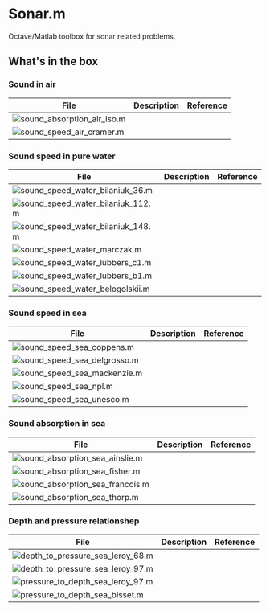 # Sonar.m

Octave/Matlab toolbox for sonar related problems.

## What's in the box

### Sound in air
File | Description | Reference
--- | --- | ---
![sound_absorption_air_iso.m](toolbox/sound_absorption/sound_absorption_air_iso.m) | |
![sound_speed_air_cramer.m](toolbox/sound_speed/sound_speed_air_cramer.m) | |

### Sound speed in pure water
File | Description | Reference
--- | --- | --- 
![sound_speed_water_bilaniuk_36.m](toolbox/sound_speed/sound_speed_water_bilaniuk_36.m)  | |
![sound_speed_water_bilaniuk_112.m](toolbox/sound_speed/sound_speed_water_bilaniuk_112.m)  | |
![sound_speed_water_bilaniuk_148.m](toolbox/sound_speed/sound_speed_water_bilaniuk_148.m)  | |
![sound_speed_water_marczak.m](toolbox/sound_speed/sound_speed_water_marczak.m)  | |
![sound_speed_water_lubbers_c1.m](toolbox/sound_speed/sound_speed_water_lubbers_c1.m)  | |
![sound_speed_water_lubbers_b1.m](toolbox/sound_speed/sound_speed_water_lubbers_b1.m)  | |
![sound_speed_water_belogolskii.m](toolbox/sound_speed/sound_speed_water_belogolskii.m)  | |

### Sound speed in sea
File | Description | Reference
--- | --- | ---
![sound_speed_sea_coppens.m](toolbox/sound_speed/sound_speed_sea_coppens.m) | |
![sound_speed_sea_delgrosso.m](toolbox/sound_speed/sound_speed_sea_delgrosso.m) | |
![sound_speed_sea_mackenzie.m](toolbox/sound_speed/sound_speed_sea_mackenzie.m) | |
![sound_speed_sea_npl.m](toolbox/sound_speed/sound_speed_sea_npl.m) | |
![sound_speed_sea_unesco.m](toolbox/sound_speed/sound_speed_sea_unesco.m) | |

### Sound absorption in sea
File | Description | Reference
--- | --- | ---
![sound_absorption_sea_ainslie.m](toolbox/sound_absorption/sound_absorption_sea_ainslie.m) | |
![sound_absorption_sea_fisher.m](toolbox/sound_absorption/sound_absorption_sea_fisher.m) | |
![sound_absorption_sea_francois.m](toolbox/sound_absorption/sound_absorption_sea_francois.m) | |
![sound_absorption_sea_thorp.m](toolbox/sound_absorption/sound_absorption_sea_thorp.m) | |

### Depth and pressure relationshep
File | Description | Reference
--- | --- | ---
![depth_to_pressure_sea_leroy_68.m](toolbox/depth_pressure/depth_to_pressure_sea_leroy_68.m) | |
![depth_to_pressure_sea_leroy_97.m](toolbox/depth_pressure/depth_to_pressure_sea_leroy_97.m) | |
![pressure_to_depth_sea_leroy_97.m](toolbox/depth_pressure/pressure_to_depth_sea_leroy_97.m) | |
![pressure_to_depth_sea_bisset.m](toolbox/depth_pressure/pressure_to_depth_sea_bisset.m) | |
